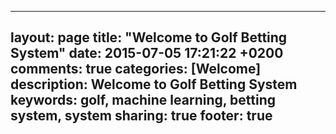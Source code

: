 
---
layout: page
title: "Welcome to Golf Betting System"
date: 2015-07-05 17:21:22 +0200
comments: true
categories: [Welcome]
description: Welcome to Golf Betting System
keywords: golf, machine learning, betting system, system
sharing: true
footer: true
---


